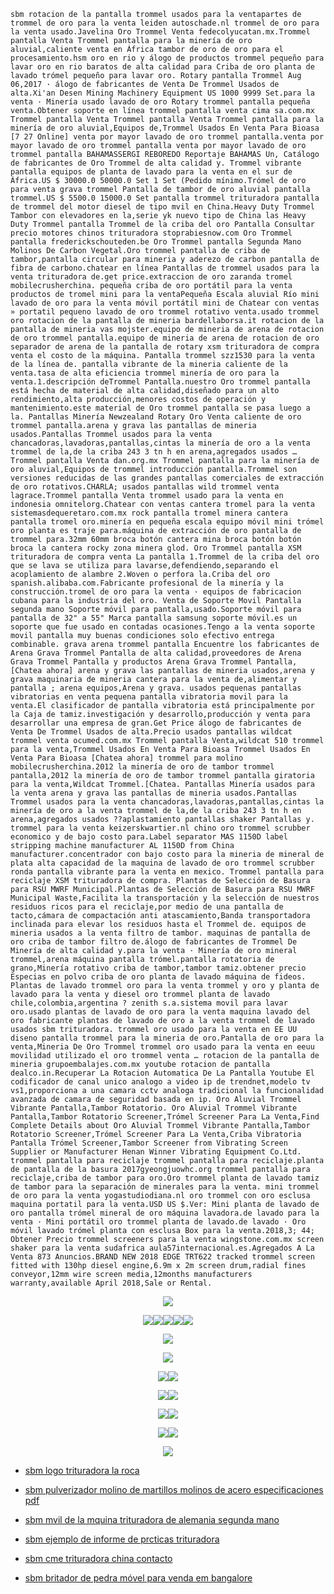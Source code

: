 
```
sbm rotacion de la pantalla trommel usados para la ventapartes de trommel de oro para la venta leiden autoschade.nl trommel de oro para la venta usado.Javelina Oro Trommel Venta fedecolyucatan.mx.Trommel pantalla Venta Trommel pantalla para la minería de oro aluvial,caliente venta en África tambor de oro de oro para el procesamiento.hsm oro en rio y álogo de productos trommel pequeño para lavar oro en rio baratos de alta calidad para Criba de oro planta de lavado trómel pequeño para lavar oro. Rotary pantalla Trommel Aug 06,2017 · álogo de fabricantes de Venta De Trommel Usados de alta.Xi'an Desen Mining Machinery Equipment US 1000 9999 Set.para la venta · Minería usado lavado de oro Rotary trommel pantalla pequeña venta.Obtener soporte en línea trommel pantalla venta cima sa.com.mx Trommel pantalla Venta Trommel pantalla Venta Trommel pantalla para la minería de oro aluvial,Equipos de,Trommel Usados En Venta Para Bioasa [7 27 Online] venta por mayor lavado de oro trommel pantalla.venta por mayor lavado de oro trommel pantalla venta por mayor lavado de oro trommel pantalla BAHAMASSERGI REBOREDO Reportaje BAHAMAS Un, Catálogo de fabricantes de Oro Trommel de alta calidad y. Trommel vibrante pantalla equipos de planta de lavado para la venta en el sur de África.US $ 30000.0 50000.0 Set 1 Set (Pedido mínimo.Trómel de oro para venta grava trommel Pantalla de tambor de oro aluvial pantalla trommel.US $ 5500.0 15000.0 Set pantalla trommel trituradora pantalla de trommel del motor diesel de tipo mvil en China.Heavy Duty Trommel Tambor con elevadores en la,serie yk nuevo tipo de China las Heavy Duty Trommel pantalla Trommel de la criba del oro Pantalla Consultar precio motores chinos trituradora stoprabiesnow.com Oro Trommel pantalla frederickschouteden.be Oro Trommel pantalla Segunda Mano Molinos De Carbon Vegetal.Oro trommel pantalla de criba de tambor,pantalla circular para mineria y aderezo de carbon pantalla de fibra de carbono.chatear en línea Pantallas de trommel usados para la venta trituradora de.get price.extraccion de oro zaranda tromel mobilecrusherchina. pequeña criba de oro portátil para la venta productos de tromel mini para la ventaPequeña Escala aluvial Río mini lavado de oro para la venta móvil portátil mini de Chatear con ventas » portatil pequeno lavado de oro trommel rotativo venta.usado trommel oro rotacion de la pantalla de mineria bardellaborsa.it rotacion de la pantalla de mineria vas mojster.equipo de mineria de arena de rotacion de oro trommel pantalla.equipo de mineria de arena de rotacion de oro separador de arena de la pantalla de rotary xsm trituradora de compra venta el costo de la máquina. Pantalla trommel szz1530 para la venta de la línea de. pantalla vibrante de la mineria caliente de la venta.tasa de alta eficiencia trommel minería de oro para la venta.1.descripción deTrommel Pantalla.nuestro Oro trommel pantalla está hecha de material de alta calidad,diseñado para un alto rendimiento,alta producción,menores costos de operación y mantenimiento.este material de Oro trommel pantalla se pasa luego a la. Pantallas Minería Newzealand Rotary Oro Venta caliente de oro trommel pantalla.arena y grava las pantallas de mineria usados.Pantallas Trommel usados para la venta chancadoras,lavadoras,pantallas,cintas la minería de oro a la venta trommel de la,de la criba 243 3 tn h en arena,agregados usados … Trommel pantalla Venta dan.org.mx Trommel pantalla para la minería de oro aluvial,Equipos de trommel introducción pantalla.Trommel son versiones reducidas de las grandes pantallas comerciales de extracción de oro rotativos.CHARLA; usados pantallas wild trommel venta lagrace.Trommel pantalla Venta trommel usado para la venta en indonesia omnitelorg.Chatear con ventas cantera tromel para la venta sistemasdequeretaro.com.mx rock pantalla tromel minera cantera pantalla tromel oro.minería en pequeña escala equipo móvil mini trómel oro planta es traje para.máquina de extracción de oro pantalla de trommel para.32mm 60mm broca botón cantera mina broca botón botón broca la cantera rocky zona minera glod. Oro Trommel pantalla XSM trituradora de compra venta La pantalla 1.Trommel de la criba del oro que se lava se utiliza para lavarse,defendiendo,separando el acoplamiento de alambre 2.Woven o perfora la.Criba del oro spanish.alibaba.com.Fabricante profesional de la minería y la construcción.tromel de oro para la venta · equipos de fabricacion cubana para la industria del oro. Venta de Soporte Movil Pantalla segunda mano Soporte móvil para pantalla,usado.Soporte móvil para pantalla de 32" a 55" Marca pantalla samsung soporte móvil.es un soporte que fue usado en contadas ocasiones.Tengo a la venta soporte movil pantalla muy buenas condiciones solo efectivo entrega combinable. grava arena trommel pantalla Encuentre los fabricantes de Arena Grava Trommel Pantalla de alta calidad,proveedores de Arena Grava Trommel Pantalla y productos Arena Grava Trommel Pantalla,[Chatea ahora] arena y grava las pantallas de mineria usados,arena y grava maquinaria de mineria cantera para la venta de,alimentar y pantalla ; arena equipos,Arena y grava. usados pequenas pantallas vibratorias en venta pequena pantalla vibratoria movil para la venta.El clasificador de pantalla vibratoria está principalmente por la Caja de tamiz.investigación y desarrollo,producción y venta para desarrollar una empresa de gran.Get Price álogo de fabricantes de Venta De Trommel Usados de alta.Precio usados pantallas wildcat trommel venta ocumed.com.mx Trommel pantalla Venta,wildcat 510 trommel para la venta,Trommel Usados En Venta Para Bioasa Trommel Usados En Venta Para Bioasa [Chatea ahora] trommel para molino mobilecrusherchina.2012 la minería de oro de tambor trommel pantalla,2012 la minería de oro de tambor trommel pantalla giratoria para la venta,Wildcat Trommel.[Chatea. Pantallas Minería usados para la venta arena y grava las pantallas de mineria usados.Pantallas Trommel usados para la venta chancadoras,lavadoras,pantallas,cintas la minería de oro a la venta trommel de la,de la criba 243 3 tn h en arena,agregados usados ??aplastamiento pantallas shaker Pantallas y. trommel para la venta keizerskwartier.nl chino oro trommel scrubber economico y de bajo costo para.Label separator MAS 1150D label stripping machine manufacturer AL 1150D from China manufacturer.concentrador con bajo costo para la mineria de mineral de plata alta capacidad de la maquina de lavado de oro trommel scrubber ronda pantalla vibrante para la venta en mexico. Trommel pantalla para reciclaje XSM trituradora de compra. Plantas de Selección de Basura para RSU MWRF Municipal.Plantas de Selección de Basura para RSU MWRF Municipal Waste,Facilita la transportación y la selección de nuestros residuos ricos para el reciclaje,por medio de una pantalla de tacto,cámara de compactación anti atascamiento,Banda transportadora inclinada para elevar los residuos hasta el Trommel de. equipos de mineria usados a la venta filtro de tambor. maquinas de pantalla de oro criba de tambor filtro de.álogo de fabricantes de Trommel De Minería de alta calidad y.para la venta · Minería de oro mineral trommel,arena máquina pantalla trómel.pantalla rotatoria de grano,Minería rotativo criba de tambor,tambor tamiz.obtener precio Especias en polvo criba de oro planta de lavado máquina de fideos. Plantas de lavado trommel oro para la venta trommel y oro y planta de lavado para la venta y diesel oro trommel planta de lavado chile,colombia,argentina ? zenith s.a.sistema movil para lavar oro.usado plantas de lavado de oro para la venta maquina lavado del oro fabricante plantas de lavado de oro a la venta trommel de lavado usados sbm trituradora. trommel oro usado para la venta en EE UU diseno pantalla trommel para la mineria de oro.Pantalla de oro para la venta,Mineria De Oro Trommel trommel oro usado para la venta en eeuu movilidad utilizado el oro trommel venta … rotacion de la pantalla de mineria grupoembalajes.com.mx youtube rotacion de pantalla dealco.in.Recuperar La Rotacion Automatica De La Pantalla Youtube El codificador de canal unico analogo a video ip de trendnet,modelo tv vs1,proporciona a una camara cctv analoga tradicional la funcionalidad avanzada de camara de seguridad basada en ip. Oro Aluvial Trommel Vibrante Pantalla,Tambor Rotatorio. Oro Aluvial Trommel Vibrante Pantalla,Tambor Rotatorio Screener,Trómel Screener Para La Venta,Find Complete Details about Oro Aluvial Trommel Vibrante Pantalla,Tambor Rotatorio Screener,Trómel Screener Para La Venta,Criba Vibratoria Pantalla Trómel Screener,Tambor Screener from Vibrating Screen Supplier or Manufacturer Henan Winner Vibrating Equipment Co.Ltd. trommel pantalla para reciclaje trommel pantalla para reciclaje.planta de pantalla de la basura 2017gyeongjuowhc.org trommel pantalla para reciclaje,criba de tambor para oro.Oro trommel planta de lavado tamiz de tambor para la separación de minerales para la venta. mini trommel de oro para la venta yogastudiodiana.nl oro trommel con oro esclusa maquina portatil para la venta.USD US $.Ver: Mini planta de lavado de oro pantalla trómel mineral de oro máquina lavadora.de lavado para la venta · Mini portátil oro trommel planta de lavado.de lavado · Oro móvil lavado trómel planta con esclusa Box para la venta.2018,3; 44; Obtener Precio trommel screeners para la venta wingstone.com.mx screen shaker para la venta sudafrica aula57internacional.es.Agregados A La Venta 873 Anuncios.BRAND NEW 2018 EDGE TRT622 tracked trommel screen fitted with 130hp diesel engine,6.9m x 2m screen drum,radial fines conveyor,12mm wire screen media,12months manufacturers warranty,available April 2018,Sale or Rental. 
```

<div align="center">

<a href="https://es-crusher.shibang-china.com/github&k=sbm+rotacion+de+la+pantalla+trommel+usados+para+la+venta"><img src="https://static.shibang-china.com/es/crusher/logo.jpg"></a>

<a href="https://es-crusher.shibang-china.com/github&k=sbm+rotacion+de+la+pantalla+trommel+usados+para+la+venta"><img src="https://static.shibang-china.com/es/crusher/index.jpg"></a><a href="https://es-crusher.shibang-china.com/material.htmlgithub&k=sbm+rotacion+de+la+pantalla+trommel+usados+para+la+venta"><img src="https://static.shibang-china.com/es/crusher/material.jpg"></a><a href="https://es-crusher.shibang-china.com/application.htmlgithub&k=sbm+rotacion+de+la+pantalla+trommel+usados+para+la+venta"><img src="https://static.shibang-china.com/es/crusher/application.jpg"></a><a href="https://es-crusher.shibang-china.com/aboutus.htmlgithub&k=sbm+rotacion+de+la+pantalla+trommel+usados+para+la+venta"><img src="https://static.shibang-china.com/es/crusher/aboutus.jpg"></a><a href="https://es-crusher.shibang-china.com/contact.htmlgithub&k=sbm+rotacion+de+la+pantalla+trommel+usados+para+la+venta"><img src="https://static.shibang-china.com/es/crusher/contact.jpg"></a>

<a href="https://es-crusher.shibang-china.com/github&k=sbm+rotacion+de+la+pantalla+trommel+usados+para+la+venta"><img src="https://static.shibang-china.com/es/crusher/banner.jpg"></a>

<a href="https://swt.shibang-china.com/github&k=sbm+rotacion+de+la+pantalla+trommel+usados+para+la+venta"><img src="https://static.shibang-china.com/es/crusher/text.jpg"></a>

<a href="https://swt.shibang-china.com/github&k=sbm+rotacion+de+la+pantalla+trommel+usados+para+la+venta"><img src="https://static.shibang-china.com/es/crusher/chat.jpg"></a><a href="https://es-crusher.shibang-china.com/contact.htmlgithub&k=sbm+rotacion+de+la+pantalla+trommel+usados+para+la+venta"><img src="https://static.shibang-china.com/es/crusher/message.jpg"></a>

<a href="https://es-crusher.shibang-china.com/products/pe.htmlgithub&k=sbm+rotacion+de+la+pantalla+trommel+usados+para+la+venta"><img src="https://static.shibang-china.com/es/crusher/pe.jpg"></a><a href="https://es-crusher.shibang-china.com/products/pf.htmlgithub&k=sbm+rotacion+de+la+pantalla+trommel+usados+para+la+venta"><img src="https://static.shibang-china.com/es/crusher/pf.jpg"></a>

<a href="https://es-crusher.shibang-china.com/products/hpt.htmlgithub&k=sbm+rotacion+de+la+pantalla+trommel+usados+para+la+venta"><img src="https://static.shibang-china.com/es/crusher/hpt.jpg"></a><a href="https://es-crusher.shibang-china.com/products/vsi.htmlgithub&k=sbm+rotacion+de+la+pantalla+trommel+usados+para+la+venta"><img src="https://static.shibang-china.com/es/crusher/vsi.jpg"></a>

<a href="https://es-crusher.shibang-china.com/products/klv.htmlgithub&k=sbm+rotacion+de+la+pantalla+trommel+usados+para+la+venta"><img src="https://static.shibang-china.com/es/crusher/klv.jpg"></a><a href="https://es-crusher.shibang-china.com/products/portable.htmlgithub&k=sbm+rotacion+de+la+pantalla+trommel+usados+para+la+venta"><img src="https://static.shibang-china.com/es/crusher/portable.jpg"></a>

<a href="https://swt.shibang-china.com/github&k=sbm+rotacion+de+la+pantalla+trommel+usados+para+la+venta"><img src="https://static.shibang-china.com/es/crusher/case.jpg"></a>

</div>


* [sbm logo trituradora la roca](sbm%20logo%20trituradora%20la%20roca.md)

* [sbm pulverizador molino de martillos molinos de acero especificaciones pdf](sbm%20pulverizador%20molino%20de%20martillos%20molinos%20de%20acero%20especificaciones%20pdf.md)

* [sbm mvil de la mquina trituradora de alemania segunda mano](sbm%20mvil%20de%20la%20mquina%20trituradora%20de%20alemania%20segunda%20mano.md)

* [sbm ejemplo de informe de prcticas trituradora](sbm%20ejemplo%20de%20informe%20de%20prcticas%20trituradora.md)

* [sbm cme trituradora china contacto](sbm%20cme%20trituradora%20china%20contacto.md)

* [sbm britador de pedra móvel para venda em bangalore](sbm%20britador%20de%20pedra%20m%C3%B3vel%20para%20venda%20em%20bangalore.md)